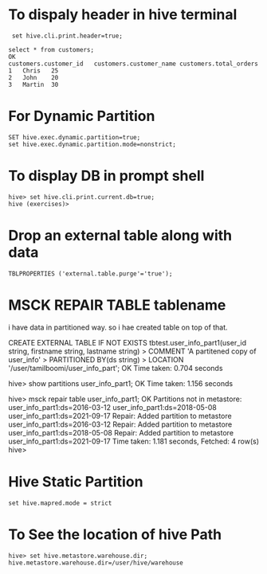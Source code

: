 # To dispaly header in hive terminal
```
 set hive.cli.print.header=true;
 ```
 ```
select * from customers;
OK
customers.customer_id	customers.customer_name	customers.total_orders
1	Chris	25
2	John	20
3	Martin	30
```
# For Dynamic Partition
```
SET hive.exec.dynamic.partition=true; 
set hive.exec.dynamic.partition.mode=nonstrict;
```
# To display DB in prompt shell
```
hive> set hive.cli.print.current.db=true;
hive (exercises)> 
```
# Drop an external table along with data
```
TBLPROPERTIES ('external.table.purge'='true');
```

# MSCK REPAIR TABLE tablename

i have data in partitioned way. so i hae created table on top of that. 

CREATE EXTERNAL TABLE IF NOT EXISTS tbtest.user_info_part1(user_id string, firstname string, lastname string)
    > COMMENT 'A partitened copy of user_info'
    > PARTITIONED BY(ds string)
    > LOCATION '/user/tamilboomi/user_info_part';
OK
Time taken: 0.704 seconds



hive> show partitions user_info_part1;
OK
Time taken: 1.156 seconds




hive> msck repair table user_info_part1;
OK
Partitions not in metastore:	user_info_part1:ds=2016-03-12	user_info_part1:ds=2018-05-08	user_info_part1:ds=2021-09-17
Repair: Added partition to metastore user_info_part1:ds=2016-03-12
Repair: Added partition to metastore user_info_part1:ds=2018-05-08
Repair: Added partition to metastore user_info_part1:ds=2021-09-17
Time taken: 1.181 seconds, Fetched: 4 row(s)
hive> 


# Hive Static Partition
```
set hive.mapred.mode = strict 
```

# To See the location of hive Path
```
hive> set hive.metastore.warehouse.dir;
hive.metastore.warehouse.dir=/user/hive/warehouse
```
